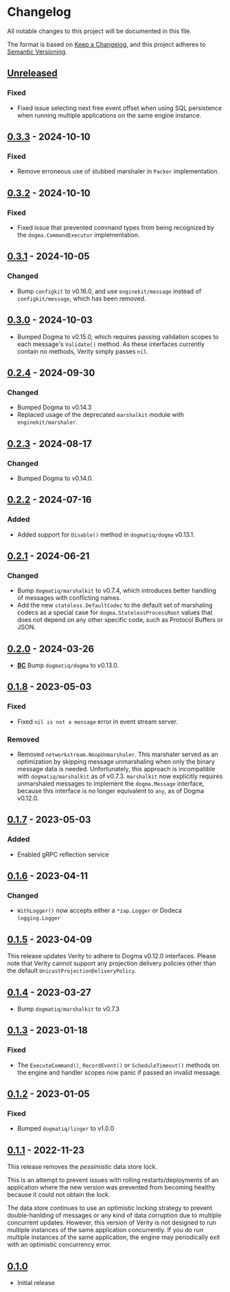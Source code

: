 # Changelog

All notable changes to this project will be documented in this file.

The format is based on [Keep a Changelog], and this project adheres to
[Semantic Versioning].

<!-- references -->

[keep a changelog]: https://keepachangelog.com/en/1.0.0/
[semantic versioning]: https://semver.org/spec/v2.0.0.html
[bc]: https://github.com/dogmatiq/.github/blob/main/VERSIONING.md#changelogs

## [Unreleased]

### Fixed

- Fixed issue selecting next free event offset when using SQL persistence when
  running multiple applications on the same engine instance.

## [0.3.3] - 2024-10-10

### Fixed

- Remove erroneous use of stubbed marshaler in `Packer` implementation.

## [0.3.2] - 2024-10-10

### Fixed

- Fixed issue that prevented command types from being recognized by the
  `dogma.CommandExecutor` implementation.

## [0.3.1] - 2024-10-05

### Changed

- Bump `configkit` to v0.16.0, and use `enginekit/message` instead of
  `configkit/message`, which has been removed.

## [0.3.0] - 2024-10-03

- Bumped Dogma to v0.15.0, which requires passing validation scopes to each
  message's `Validate()` method. As these interfaces currently contain no
  methods, Verity simply passes `nil`.

## [0.2.4] - 2024-09-30

### Changed

- Bumped Dogma to v0.14.3
- Replaced usage of the deprecated `marshalkit` module with `enginekit/marshaler`.

## [0.2.3] - 2024-08-17

### Changed

- Bumped Dogma to v0.14.0.

## [0.2.2] - 2024-07-16

### Added

- Added support for `Disable()` method in `dogmatiq/dogma` v0.13.1.

## [0.2.1] - 2024-06-21

### Changed

- Bump `dogmatiq/marshalkit` to v0.7.4, which introduces better handling of
  messages with conflicting names.
- Add the new `stateless.DefaultCodec` to the default set of marshaling codecs
  as a special case for `dogma.StatelessProcessRoot` values that does not depend
  on any other specific code, such as Protocol Buffers or JSON.

## [0.2.0] - 2024-03-26

- **[BC]** Bump `dogmatiq/dogma` to v0.13.0.

## [0.1.8] - 2023-05-03

### Fixed

- Fixed `nil is not a message` error in event stream server.

### Removed

- Removed `networkstream.NoopUnmarshaler`. This marshaler served as an
  optimization by skipping message unmarshaling when only the binary message
  data is needed. Unfortunately, this approach is incompatible with
  `dogmatiq/marshalkit` as of v0.7.3. `marshalkit` now explicitly requires
  unmarshaled messages to implement the `dogma.Message` interface, because this
  interface is no longer equivalent to `any`, as of Dogma v0.12.0.

## [0.1.7] - 2023-05-03

### Added

- Enabled gRPC reflection service

## [0.1.6] - 2023-04-11

### Changed

- `WithLogger()` now accepts either a `*zap.Logger` or Dodeca `logging.Logger`

## [0.1.5] - 2023-04-09

This release updates Verity to adhere to Dogma v0.12.0 interfaces. Please note
that Verity cannot support any projection delivery policies other than the
default `UnicastProjectionDeliveryPolicy`.

## [0.1.4] - 2023-03-27

- Bump `dogmatiq/marshalkit` to v0.7.3

## [0.1.3] - 2023-01-18

### Fixed

- The `ExecuteCommand()`, `RecordEvent()` or `ScheduleTimeout()` methods on the
  engine and handler scopes now panic if passed an invalid message.

## [0.1.2] - 2023-01-05

### Fixed

- Bumped `dogmatiq/linger` to v1.0.0

## [0.1.1] - 2022-11-23

This release removes the _pessimistic_ data store lock.

This is an attempt to prevent issues with rolling restarts/deployments of an
application where the new version was prevented from becoming healthy because it
could not obtain the lock.

The data store continues to use an optimistic locking strategy to prevent
double-hanlding of messages or any kind of data corruption due to multiple
concurrent updates. However, this version of Verity is not designed to run
multiple instances of the same application concurrently. If you do run multiple
instances of the same application, the engine may periodically exit with an
optimistic concurrency error.

## [0.1.0]

- Initial release

<!-- references -->

[unreleased]: https://github.com/dogmatiq/verity
[0.1.0]: https://github.com/dogmatiq/verity/releases/tag/v0.1.0
[0.1.1]: https://github.com/dogmatiq/verity/releases/tag/v0.1.1
[0.1.2]: https://github.com/dogmatiq/verity/releases/tag/v0.1.2
[0.1.3]: https://github.com/dogmatiq/verity/releases/tag/v0.1.3
[0.1.4]: https://github.com/dogmatiq/verity/releases/tag/v0.1.4
[0.1.5]: https://github.com/dogmatiq/verity/releases/tag/v0.1.5
[0.1.6]: https://github.com/dogmatiq/verity/releases/tag/v0.1.6
[0.1.7]: https://github.com/dogmatiq/verity/releases/tag/v0.1.7
[0.1.8]: https://github.com/dogmatiq/verity/releases/tag/v0.1.8
[0.2.0]: https://github.com/dogmatiq/verity/releases/tag/v0.2.0
[0.2.1]: https://github.com/dogmatiq/verity/releases/tag/v0.2.1
[0.2.2]: https://github.com/dogmatiq/verity/releases/tag/v0.2.2
[0.2.3]: https://github.com/dogmatiq/verity/releases/tag/v0.2.3
[0.2.4]: https://github.com/dogmatiq/verity/releases/tag/v0.2.4
[0.3.0]: https://github.com/dogmatiq/verity/releases/tag/v0.3.0
[0.3.1]: https://github.com/dogmatiq/verity/releases/tag/v0.3.1
[0.3.2]: https://github.com/dogmatiq/verity/releases/tag/v0.3.2
[0.3.3]: https://github.com/dogmatiq/verity/releases/tag/v0.3.3

<!-- version template
## [0.0.1] - YYYY-MM-DD

### Added
### Changed
### Deprecated
### Removed
### Fixed
### Security
-->
